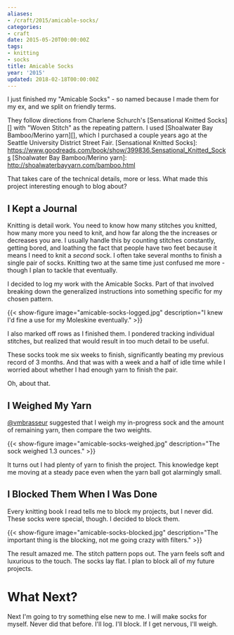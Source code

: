 ```yaml
---
aliases:
- /craft/2015/amicable-socks/
categories:
- craft
date: 2015-05-20T00:00:00Z
tags:
- knitting
- socks
title: Amicable Socks
year: '2015'
updated: 2018-02-18T00:00:00Z
---
```

I just finished my "Amicable Socks" - so named because I made them for my ex, and we split on friendly terms.
<!--more-->

They follow directions from Charlene Schurch's [Sensational Knitted Socks][] with "Woven Stitch" as the
repeating pattern. I used [Shoalwater Bay Bamboo/Merino yarn][], which I purchased a couple years ago at the
Seattle University District Street Fair.
[Sensational Knitted Socks]: https://www.goodreads.com/book/show/399836.Sensational_Knitted_Socks
[Shoalwater Bay Bamboo/Merino yarn]: http://shoalwaterbayyarn.com/bamboo.html

That takes care of the technical details, more or less. What made this project interesting enough to blog
about?

## I Kept a Journal

Knitting is detail work. You need to know how many stitches you knitted, how many more you need to knit, and
how far along the the increases or decreases you are. I usually handle this by counting stitches constantly,
getting bored, and loathing the fact that people have two feet because it means I need to knit a *second*
sock. I often take several months to finish a single pair of socks. Knitting two at the same time just
confused me more - though I plan to tackle that eventually.

I decided to log my work with the Amicable Socks. Part of that involved breaking down the generalized
instructions into something specific for my chosen pattern.

{{< show-figure image="amicable-socks-logged.jpg"
  description="I knew I'd fine a use for my Moleskine eventually." >}}

I also marked off rows as I finished them. I pondered tracking individual stitches, but realized that would
result in too much detail to be useful.

These socks took me six weeks to finish, significantly beating my previous record of 3 months. And that was
with a week and a half of idle time while I worried about whether I had enough yarn to finish the pair.

Oh, about that.

## I Weighed My Yarn

[@vmbrasseur]: https://twitter.com/vmbrasseur
[@vmbrasseur][] suggested that I weigh my in-progress sock and the amount of remaining yarn, then compare the
two weights.

{{< show-figure image="amicable-socks-weighed.jpg"
  description="The sock weighed 1.3 ounces." >}}

It turns out I had plenty of yarn to finish the project. This knowledge kept me moving at a steady pace even
when the yarn ball got alarmingly small.

## I Blocked Them When I Was Done

Every knitting book I read tells me to block my projects, but I never did. These socks were special, though. I
decided to block them.

{{< show-figure image="amicable-socks-blocked.jpg"
  description="The important thing is the blocking, not me going crazy with filters." >}}

The result amazed me. The stitch pattern pops out. The yarn feels soft and luxurious to the touch. The socks
lay flat. I plan to block all of my future projects.

# What Next?

Next I'm going to try something else new to me. I will make socks for myself. Never did that before. I'll
log. I'll block. If I get nervous, I'll weigh.
